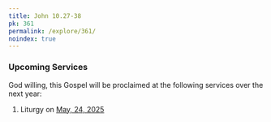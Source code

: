 ```yaml
---
title: John 10.27-38
pk: 361
permalink: /explore/361/
noindex: true
---
```


### Upcoming Services

God willing, this Gospel will be proclaimed at the following services over the next year:


1. Liturgy on [May, 24, 2025](https://orthocal.info/readings/gregorian/2025/05/24/)
